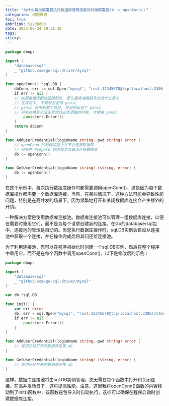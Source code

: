 ```yaml
---
title: '为什么每次都需要执行数据库逻辑函数的时候都需要db := openConn()？'
categories: 问题日志
toc: true
abbrlink: 512d9d00
date: 2023-06-24 20:31:10
tags:
sticky:
---
```


<!-- more -->

```go
package dbops

import (
    "database/sql"
    _ "github.com/go-sql-driver/mysql"
)

func openConn() *sql.DB {
    dbConn, err := sql.Open("mysql", "root:12345678@tcp(localhost:3306)/stmsrv?charset=utf8")
    if err != nil {
    // 如果数据库都没连接起来, 那么服务端跑起来也没什么意义
    // 在项目中, 不要轻易使用 panic
    // panic 会中断整个项目, 并且抛出这个 panic
    // 只有在确实无法正常完成业务逻辑的时候, 才使用 panic
        panic(err.Error())
    }
    return dbConn
}

func AddUserCredential(loginName string, pwd string) error {
    // openConn 的时候实际上并不会连接数据库
    // 只有在 Prepare 的时候才会真正连接数据库
    db := openConn()
}

func GetUserCredential(loginName string) (string, error) {
    db := openConn()
}
```

在这个示例中，每次执行数据库操作时都需要调用openConn()，这是因为每个数据库操作都需要一个数据库连接。当然，在某些情况下，这种方法可能会导致性能问题，特别是在高并发的场景下，因为频繁地打开和关闭数据库连接会产生额外的开销。

一种解决方案是使用数据库连接池。数据库连接池可以管理一组数据库连接，以便在需要时重用它们，而不是为每个请求创建新的连接。在Go的database/sql包中，连接池的管理是自动的。当您执行数据库操作时，sql.DB实例会自动从连接池中获取一个连接，并在操作完成后将其归还给连接池。

为了利用连接池，您可以在程序初始化时创建一个sql.DB实例，然后在整个程序中重用它，而不是在每个函数中调用openConn()。以下是修改后的示例：

```go
package dbops

import (
	"database/sql"
	_ "github.com/go-sql-driver/mysql"
)

var db *sql.DB

func init() {
	var err error
	db, err = sql.Open("mysql", "root:12345678@tcp(localhost:3306)/stmsrv?charset=utf8")
	if err != nil {
		panic(err.Error())
	}
}

func AddUserCredential(loginName string, pwd string) error {
	// 使用已经打开的数据库连接 db
}

func GetUserCredential(loginName string) (string, error) {
	// 使用已经打开的数据库连接 db
}
```

这样，数据库连接池将由sql.DB实例管理，您无需在每个函数中打开和关闭连接。在高并发场景下，这将提高性能。注意，这里我将openConn()函数的内容移动到了init()函数中，该函数在包导入时自动执行，这样可以确保在程序启动时创建数据库连接。